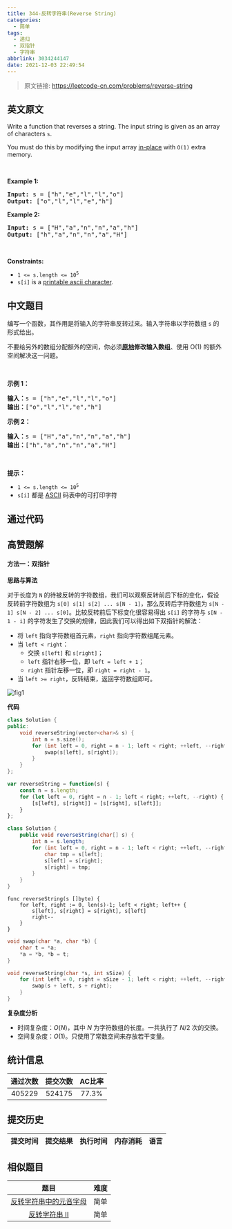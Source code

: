 ```yaml
---
title: 344-反转字符串(Reverse String)
categories:
  - 简单
tags:
  - 递归
  - 双指针
  - 字符串
abbrlink: 3034244147
date: 2021-12-03 22:49:54
---
```


> 原文链接: https://leetcode-cn.com/problems/reverse-string


## 英文原文
<div><p>Write a function that reverses a string. The input string is given as an array of characters <code>s</code>.</p>

<p>You must do this by modifying the input array <a href="https://en.wikipedia.org/wiki/In-place_algorithm" target="_blank">in-place</a> with <code>O(1)</code> extra memory.</p>

<p>&nbsp;</p>
<p><strong>Example 1:</strong></p>
<pre><strong>Input:</strong> s = ["h","e","l","l","o"]
<strong>Output:</strong> ["o","l","l","e","h"]
</pre><p><strong>Example 2:</strong></p>
<pre><strong>Input:</strong> s = ["H","a","n","n","a","h"]
<strong>Output:</strong> ["h","a","n","n","a","H"]
</pre>
<p>&nbsp;</p>
<p><strong>Constraints:</strong></p>

<ul>
	<li><code>1 &lt;= s.length &lt;= 10<sup>5</sup></code></li>
	<li><code>s[i]</code> is a <a href="https://en.wikipedia.org/wiki/ASCII#Printable_characters" target="_blank">printable ascii character</a>.</li>
</ul>
</div>

## 中文题目
<div><p>编写一个函数，其作用是将输入的字符串反转过来。输入字符串以字符数组 <code>s</code> 的形式给出。</p>

<p>不要给另外的数组分配额外的空间，你必须<strong><a href="https://baike.baidu.com/item/原地算法" target="_blank">原地</a>修改输入数组</strong>、使用 O(1) 的额外空间解决这一问题。</p>

<p>&nbsp;</p>

<p><strong>示例 1：</strong></p>

<pre>
<strong>输入：</strong>s = ["h","e","l","l","o"]
<strong>输出：</strong>["o","l","l","e","h"]
</pre>

<p><strong>示例 2：</strong></p>

<pre>
<strong>输入：</strong>s = ["H","a","n","n","a","h"]
<strong>输出：</strong>["h","a","n","n","a","H"]</pre>

<p>&nbsp;</p>

<p><strong>提示：</strong></p>

<ul>
	<li><code>1 &lt;= s.length &lt;= 10<sup>5</sup></code></li>
	<li><code>s[i]</code> 都是 <a href="https://baike.baidu.com/item/ASCII" target="_blank">ASCII</a> 码表中的可打印字符</li>
</ul>
</div>

## 通过代码
<RecoDemo>
</RecoDemo>


## 高赞题解
####  方法一：双指针

**思路与算法**

对于长度为 `N` 的待被反转的字符数组，我们可以观察反转前后下标的变化，假设反转前字符数组为 `s[0] s[1] s[2] ... s[N - 1]`，那么反转后字符数组为 `s[N - 1] s[N - 2] ... s[0]`。比较反转前后下标变化很容易得出 `s[i]` 的字符与 `s[N - 1 - i]` 的字符发生了交换的规律，因此我们可以得出如下双指针的解法：

- 将 `left` 指向字符数组首元素，`right` 指向字符数组尾元素。
- 当 `left < right`：
	- 交换  `s[left]`  和  `s[right]`；
	- `left` 指针右移一位，即 `left = left + 1`；
	- `right` 指针左移一位，即 `right = right - 1`。
- 当 `left >= right`，反转结束，返回字符数组即可。

![fig1](https://assets.leetcode-cn.com/solution-static/344/344_fig1.png)

**代码**

```C++ [sol1-C++]
class Solution {
public:
    void reverseString(vector<char>& s) {
        int n = s.size();
        for (int left = 0, right = n - 1; left < right; ++left, --right) {
            swap(s[left], s[right]);
        }
    }
};
```

```JavaScript [sol1-JavaScript]
var reverseString = function(s) {
    const n = s.length;
    for (let left = 0, right = n - 1; left < right; ++left, --right) {
        [s[left], s[right]] = [s[right], s[left]];
    }
};
```

```Java [sol1-Java]
class Solution {
    public void reverseString(char[] s) {
        int n = s.length;
        for (int left = 0, right = n - 1; left < right; ++left, --right) {
            char tmp = s[left];
            s[left] = s[right];
            s[right] = tmp;
        }
    }
}
```

```Golang [sol1-Golang]
func reverseString(s []byte) {
    for left, right := 0, len(s)-1; left < right; left++ {
        s[left], s[right] = s[right], s[left]
        right--
    }
}
```

```C [sol1-C]
void swap(char *a, char *b) {
    char t = *a;
    *a = *b, *b = t;
}

void reverseString(char *s, int sSize) {
    for (int left = 0, right = sSize - 1; left < right; ++left, --right) {
        swap(s + left, s + right);
    }
}
```

**复杂度分析**

- 时间复杂度：$O(N)$，其中 $N$ 为字符数组的长度。一共执行了 $N/2$ 次的交换。
- 空间复杂度：$O(1)$。只使用了常数空间来存放若干变量。

## 统计信息
| 通过次数 | 提交次数 | AC比率 |
| :------: | :------: | :------: |
|    405229    |    524175    |   77.3%   |

## 提交历史
| 提交时间 | 提交结果 | 执行时间 |  内存消耗  | 语言 |
| :------: | :------: | :------: | :--------: | :--------: |


## 相似题目
|                             题目                             | 难度 |
| :----------------------------------------------------------: | :---------: |
| [反转字符串中的元音字母](https://leetcode-cn.com/problems/reverse-vowels-of-a-string/) | 简单|
| [反转字符串 II](https://leetcode-cn.com/problems/reverse-string-ii/) | 简单|
